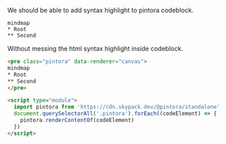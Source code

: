 We should be able to add syntax highlight to pintora codeblock.

```pintora
mindmap
* Root
** Second
```

Without messing the html syntax highlight inside codeblock.

```html
<pre class="pintora" data-renderer="canvas">
mindmap
* Root
** Second
</pre>

<script type="module">
  import pintora from 'https://cdn.skypack.dev/@pintora/standalone'
  document.querySelectorAll('.pintora').forEach((codeElement) => {
    pintora.renderContentOf(codeElement)
  })
</script>
```


